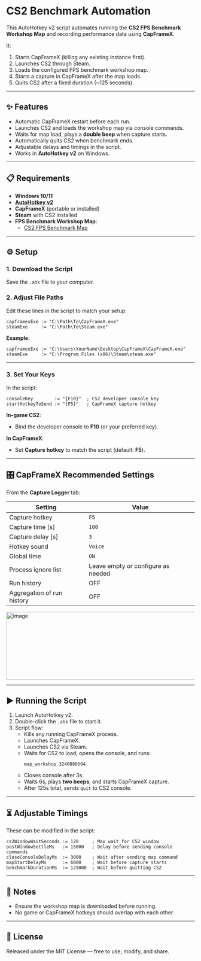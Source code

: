 # CS2 Benchmark Automation

This AutoHotkey v2 script automates running the **CS2 FPS Benchmark Workshop Map** and recording performance data using **CapFrameX**.  

It:
1. Starts CapFrameX (killing any existing instance first).
2. Launches CS2 through Steam.
3. Loads the configured FPS benchmark workshop map.
4. Starts a capture in CapFrameX after the map loads.
5. Quits CS2 after a fixed duration (~125 seconds).

---

## ✨ Features
- Automatic CapFrameX restart before each run.
- Launches CS2 and loads the workshop map via console commands.
- Waits for map load, plays a **double beep** when capture starts.
- Automatically quits CS2 when benchmark ends.
- Adjustable delays and timings in the script.
- Works in **AutoHotkey v2** on Windows.

---

## 📋 Requirements
- **Windows 10/11**
- [**AutoHotkey v2**](https://www.autohotkey.com/)
- **CapFrameX** (portable or installed)
- **Steam** with CS2 installed
- **FPS Benchmark Workshop Map**:
  - [CS2 FPS Benchmark Map](https://steamcommunity.com/sharedfiles/filedetails/?id=3240880604)

---

## ⚙️ Setup

### 1. Download the Script
Save the `.ahk` file to your computer.

### 2. Adjust File Paths
Edit these lines in the script to match your setup:

```ahk
capframexExe := "C:\Path\To\CapFrameX.exe"
steamExe     := "C:\Path\To\Steam.exe"
```

**Example:**
```ahk
capframexExe := "C:\Users\YourName\Desktop\CapFrameX\CapFrameX.exe"
steamExe     := "C:\Program Files (x86)\Steam\steam.exe"
```

---

### 3. Set Your Keys
In the script:
```ahk
consoleKey        := "{F10}"  ; CS2 developer console key
startHotkeyToSend := "{F5}"   ; CapFrameX capture hotkey
```

**In-game CS2**:
- Bind the developer console to **F10** (or your preferred key).

**In CapFrameX**:
- Set **Capture hotkey** to match the script (default: **F5**).

---

## 🎛 CapFrameX Recommended Settings

From the **Capture Logger** tab:

| Setting                   | Value      |
|---------------------------|------------|
| Capture hotkey            | `F5`       |
| Capture time [s]          | `100`      |
| Capture delay [s]         | `3`        |
| Hotkey sound              | `Voice`    |
| Global time               | `ON`       |
| Process ignore list       | Leave empty or configure as needed |
| Run history               | OFF        |
| Aggregation of run history| OFF        |


<img width="556" height="181" alt="image" src="https://github.com/user-attachments/assets/e7ed1244-d3c0-4343-83c7-d8a1b5b8c32e" />


---

## ▶️ Running the Script

1. Launch AutoHotkey v2.
2. Double-click the `.ahk` file to start it.
3. Script flow:
   - Kills any running CapFrameX process.
   - Launches CapFrameX.
   - Launches CS2 via Steam.
   - Waits for CS2 to load, opens the console, and runs:
     ```
     map_workshop 3240880604
     ```
   - Closes console after 3s.
   - Waits 6s, plays **two beeps**, and starts CapFrameX capture.
   - After 125s total, sends `quit` to CS2 console.

---

## ⏳ Adjustable Timings
These can be modified in the script:

```ahk
cs2WindowWaitSeconds := 120     ; Max wait for CS2 window
postWindowSettleMs   := 15000   ; Delay before sending console commands
closeConsoleDelayMs  := 3000    ; Wait after sending map command
mapStartDelayMs      := 6000    ; Wait before capture starts
benchmarkDurationMs  := 125000  ; Wait before quitting CS2
```

---

## 📌 Notes
- Ensure the workshop map is downloaded before running.
- No game or CapFrameX hotkeys should overlap with each other.

---

## 📜 License
Released under the MIT License — free to use, modify, and share.
